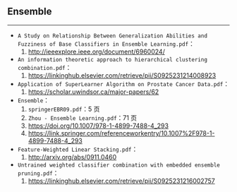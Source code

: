 ## Ensemble

---

- `A Study on Relationship Between Generalization Abilities and Fuzziness of Base Classifiers in Ensemble Learning.pdf`：
    1. http://ieeexplore.ieee.org/document/6960024/
- `An information theoretic approach to hierarchical clustering combination.pdf`：
    1. https://linkinghub.elsevier.com/retrieve/pii/S0925231214008923
- `Application of SuperLearner Algorithm on Prostate Cancer Data.pdf`：
    1. https://scholar.uwindsor.ca/major-papers/62
- `Ensemble`：
    1. `springerEBR09.pdf`：5 页
    2. `Zhou - Ensemble Learning.pdf`：71 页
    3. https://doi.org/10.1007/978-1-4899-7488-4_293
    4. https://link.springer.com/referenceworkentry/10.1007%2F978-1-4899-7488-4_293
- `Feature-Weighted Linear Stacking.pdf`：
    1. http://arxiv.org/abs/0911.0460
- `Untrained weighted classifier combination with embedded ensemble pruning.pdf`：
    1. https://linkinghub.elsevier.com/retrieve/pii/S0925231216002757